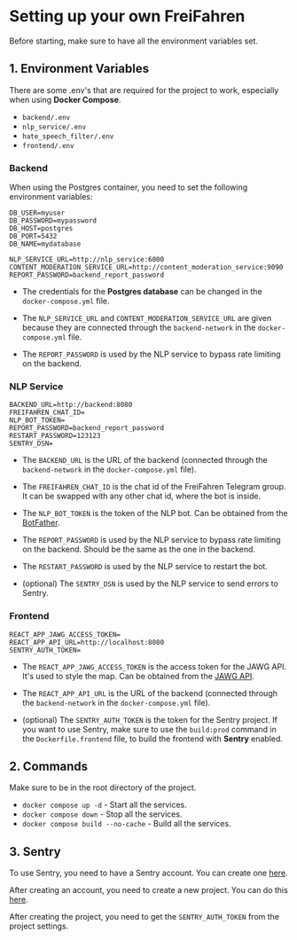 # Setting up your own FreiFahren

Before starting, make sure to have all the environment variables set.

## 1. Environment Variables

There are some .env's that are required for the project to work, especially when using **Docker Compose**.

- `backend/.env`
- `nlp_service/.env`
- `hate_speech_filter/.env`
- `frontend/.env`

### Backend

When using the Postgres container, you need to set the following environment variables:

```plaintext
DB_USER=myuser
DB_PASSWORD=mypassword
DB_HOST=postgres
DB_PORT=5432
DB_NAME=mydatabase

NLP_SERVICE_URL=http://nlp_service:6000
CONTENT_MODERATION_SERVICE_URL=http://content_moderation_service:9090
REPORT_PASSWORD=backend_report_password
```

- The credentials for the **Postgres database** can be changed in the `docker-compose.yml` file.

- The `NLP_SERVICE_URL` and `CONTENT_MODERATION_SERVICE_URL` are given because they are connected through the `backend-network` in the `docker-compose.yml` file.

- The `REPORT_PASSWORD` is used by the NLP service to bypass rate limiting on the backend.

### NLP Service

```plaintext
BACKEND_URL=http://backend:8080
FREIFAHREN_CHAT_ID=
NLP_BOT_TOKEN=
REPORT_PASSWORD=backend_report_password
RESTART_PASSWORD=123123
SENTRY_DSN=
```

- The `BACKEND_URL` is the URL of the backend (connected through the `backend-network` in the `docker-compose.yml` file).

- The `FREIFAHREN_CHAT_ID` is the chat id of the FreiFahren Telegram group. It can be swapped with any other chat id, where the bot is inside.

- The `NLP_BOT_TOKEN` is the token of the NLP bot. Can be obtained from the [BotFather](https://telegram.me/BotFather).

- The `REPORT_PASSWORD` is used by the NLP service to bypass rate limiting on the backend. Should be the same as the one in the backend.

- The `RESTART_PASSWORD` is used by the NLP service to restart the bot. 

- (optional) The `SENTRY_DSN` is used by the NLP service to send errors to Sentry. 

### Frontend

```plaintext
REACT_APP_JAWG_ACCESS_TOKEN=
REACT_APP_API_URL=http://localhost:8080
SENTRY_AUTH_TOKEN=
```

- The `REACT_APP_JAWG_ACCESS_TOKEN` is the access token for the JAWG API. It's used to style the map. Can be obtained from the [JAWG API](https://www.jawg.io/).

- The `REACT_APP_API_URL` is the URL of the backend (connected through the `backend-network` in the `docker-compose.yml` file).

- (optional) The `SENTRY_AUTH_TOKEN` is the token for the Sentry project. If you want to use Sentry, make sure to use the `build:prod` command in the `Dockerfile.frontend` file, to build the frontend with **Sentry** enabled.

## 2. Commands

Make sure to be in the root directory of the project.

- `docker compose up -d` - Start all the services.
- `docker compose down` - Stop all the services.
- `docker compose build --no-cache` - Build all the services.

## 3. Sentry

To use Sentry, you need to have a Sentry account. You can create one [here](https://sentry.io/signup/).

After creating an account, you need to create a new project. You can do this [here](https://sentry.io/new/).

After creating the project, you need to get the `SENTRY_AUTH_TOKEN` from the project settings.